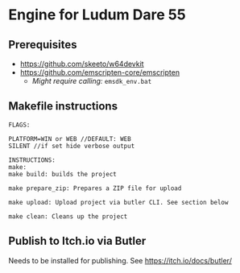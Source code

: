 # Engine for Ludum Dare 55

## Prerequisites

- https://github.com/skeeto/w64devkit
- https://github.com/emscripten-core/emscripten
  - _Might require calling:_ `emsdk_env.bat`

## Makefile instructions

```
FLAGS:

PLATFORM=WIN or WEB //DEFAULT: WEB
SILENT //if set hide verbose output

INSTRUCTIONS:
make:
make build: builds the project

make prepare_zip: Prepares a ZIP file for upload

make upload: Upload project via butler CLI. See section below

make clean: Cleans up the project
```

## Publish to Itch.io via Butler

Needs to be installed for publishing. See https://itch.io/docs/butler/